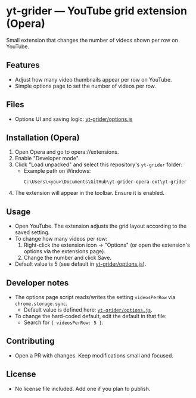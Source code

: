 # yt-grider — YouTube grid extension (Opera)

Small extension that changes the number of videos shown per row on YouTube.

## Features
- Adjust how many video thumbnails appear per row on YouTube.
- Simple options page to set the number of videos per row.

## Files
- Options UI and saving logic: [yt-grider/options.js](yt-grider/options.js)

## Installation (Opera)
1. Open Opera and go to opera://extensions.
2. Enable "Developer mode".
3. Click "Load unpacked" and select this repository's `yt-grider` folder:
   - Example path on Windows:
     ```
     C:\Users\<you>\Documents\GitHub\yt-grider-opera-ext\yt-grider
     ```
4. The extension will appear in the toolbar. Ensure it is enabled.

## Usage
- Open YouTube. The extension adjusts the grid layout according to the saved setting.
- To change how many videos per row:
  1. Right-click the extension icon → "Options" (or open the extension's options via the extensions page).
  2. Change the number and click Save.
- Default value is 5 (see default in [yt-grider/options.js](yt-grider/options.js)).

## Developer notes
- The options page script reads/writes the setting `videosPerRow` via `chrome.storage.sync`.
  - Default value is defined here: [`yt-grider/options.js`](yt-grider/options.js).
- To change the hard-coded default, edit the default in that file:
  - Search for `{ videosPerRow: 5 }`.

## Contributing
- Open a PR with changes. Keep modifications small and focused.

## License
- No license file included. Add one if you plan to publish.
